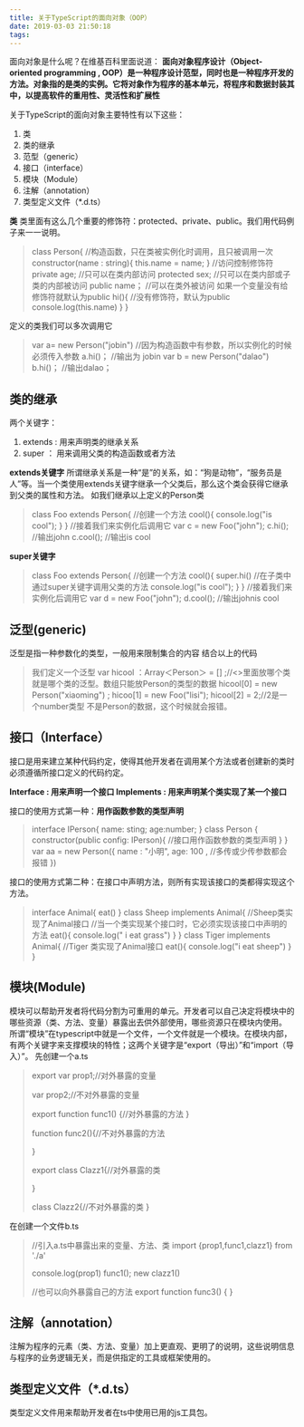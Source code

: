 ```yaml
---
title: 关于TypeScript的面向对象（OOP）
date: 2019-03-03 21:50:18
tags:
---
```

面向对象是什么呢？在维基百科里面说道：
**面向对象程序设计（Object-oriented programming , OOP）是一种程序设计范型，同时也是一种程序开发的方法。对象指的是类的实例。它将对象作为程序的基本单元，将程序和数据封装其中，以提高软件的重用性、灵活性和扩展性**

关于TypeScript的面向对象主要特性有以下这些：

 1. 类
 2. 类的继承
 3. 范型（generic）
 4. 接口（interface）
 5. 模块（Module）
 6. 注解（annotation）
 7. 类型定义文件（*.d.ts）
<!--more-->
**类**
类里面有这么几个重要的修饰符：protected、private、public。我们用代码例子来一一说明。

> class Person{
> //构造函数，只在类被实例化时调用，且只被调用一次
> 	constructor(name : string){
>  	this.name = name;
>  }
>  //访问控制修饰符
>  private age; //只可以在类内部访问
>  protected sex; //只可以在类内部或子类的内部被访问
>  public name； //可以在类外被访问  如果一个变量没有给修饰符就默认为public
>  hi(){ //没有修饰符，默认为public
>   console.log(this.name)
>   }
>   }

定义的类我们可以多次调用它

> var  a= new Person("jobin") //因为构造函数中有参数，所以实例化的时候必须传入参数
> a.hi()；	//输出为 jobin
> var b = new Person("dalao") 
> b.hi()；	//输出dalao； 


## 类的继承
两个关键字：

 1. extends : 用来声明类的继承关系
 2. super ： 用来调用父类的构造函数或者方法
 
 **extends关键字**
 所谓继承关系是一种“是”的关系，如：“狗是动物”，“服务员是人”等。当一个类使用extends关键字继承一个父类后，那么这个类会获得它继承到父类的属性和方法。
 如我们继承以上定义的Person类
 

> class  Foo extends Person{
> //创建一个方法
> cool(){
> console.log("is cool");
> }
> }
> //接着我们来实例化后调用它
> var c = new Foo("john");
> c.hi(); //输出john
> c.cool(); //输出is cool

**super关键字**

> class  Foo extends Person{
> //创建一个方法
> cool(){
> super.hi() //在子类中通过super关键字调用父类的方法
> console.log("is cool");
> }
> }
> //接着我们来实例化后调用它
> var d = new Foo("john");
> d.cool(); //输出johnis cool

## 泛型(generic)
泛型是指一种参数化的类型，一般用来限制集合的内容
结合以上的代码

> 我们定义一个泛型
> var hicool ：Array＜Person＞ = [] ;//<>里面放哪个类就是哪个类的泛型。数组只能放Person的类型的数据
> hicool[0] = new Person("xiaoming") ; 
> hicoo[1] = new Foo("lisi");
> hicool[2] = 2;//2是一个number类型 不是Person的数据，这个时候就会报错。


## 接口（Interface）
接口是用来建立某种代码约定，使得其他开发者在调用某个方法或者创建新的类时必须遵循所接口定义的代码约定。

**Interface : 用来声明一个接口
Implements : 用来声明某个类实现了某一个接口**

接口的使用方式第一种：**用作函数参数的类型声明**

> interface  IPerson{
>  	name: sting;
>  	age:number;
>  }
class Person {
   constructor(public config: IPerson){ //接口用作函数参数的类型声明
   }
   }
   var aa = new Person({
   name : "小明",
   age: 100 ,
   //多传或少传参数都会报错
   })
   
接口的使用方式第二种：在接口中声明方法，则所有实现该接口的类都得实现这个方法。

>interface Animal{
>eat()
>}
>class  Sheep implements Animal{	//Sheep类实现了Animal接口
>//当一个类实现某个接口时，它必须实现该接口中声明的方法
>eat(){
>	console.log(" i eat grass")
>}
>}
>class Tiger implements Animal{ //Tiger 类实现了Animal接口
> eat(){
> console.log("i eat sheep")
> }
> }


## 模块(Module)
模块可以帮助开发者将代码分割为可重用的单元。开发者可以自己决定将模块中的哪些资源（类、方法、变量）暴露出去供外部使用，哪些资源只在模块内使用。
所谓“模块”在typescript中就是一个文件，一个文件就是一个模块。在模块内部，有两个关键字来支撑模块的特性；这两个关键字是“export（导出）”和“import（导入）”。
先创建一个a.ts

> export var prop1;//对外暴露的变量
> 
> var prop2;//不对外暴露的变量
> 
> export function func1() {//对外暴露的方法
>      }
> 
> function func2(){//不对外暴露的方法
> 
> }
> 
> export class Clazz1{//对外暴露的类
> 
> }
> 
> class Clazz2{//不对外暴露的类
>      }

在创建一个文件b.ts

> //引入a.ts中暴露出来的变量、方法、类 import {prop1,func1,clazz1} from './a'
> 
> console.log(prop1) func1(); new clazz1()
> 
> //也可以向外暴露自己的方法 export function func3() {
>      }

## 注解（annotation）
注解为程序的元素（类、方法、变量）加上更直观、更明了的说明，这些说明信息与程序的业务逻辑无关，而是供指定的工具或框架使用的。

## 类型定义文件（*.d.ts）
类型定义文件用来帮助开发者在ts中使用已用的js工具包。
